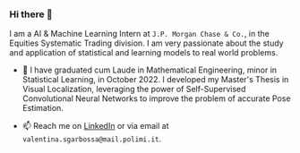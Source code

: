 ### Hi there 👋
I am a AI & Machine Learning Intern at `J.P. Morgan Chase & Co.`, in the Equities Systematic Trading division. I am very passionate about the study and application of statistical and learning models to real world problems. 
- 🔭 I have graduated cum Laude in Mathematical Engineering, minor in Statistical Learning, in October 2022. I developed my Master's Thesis in Visual Localization, leveraging the power of Self-Supervised Convolutional Neural Networks to improve the problem of accurate Pose Estimation. 
<!-- - 🌱 I'm open to quantitative research roles in Computer Vision/NLP or quantitative trading. -->
- 📫 Reach me on [LinkedIn](https://www.linkedin.com/in/valentina-sgarbossa/) or via email at `valentina.sgarbossa@mail.polimi.it`.


<!--
**vale9888/vale9888** is a ✨ _special_ ✨ repository because its `README.md` (this file) appears on your GitHub profile.

Here are some ideas to get you started:

- 🔭 I’m currently working on ...
- 🌱 I’m currently learning ...
- 👯 I’m looking to collaborate on ...
- 🤔 I’m looking for help with ...
- 💬 Ask me about ...
- 📫 How to reach me: ...
- 😄 Pronouns: ...
- ⚡ Fun fact: ...
-->
